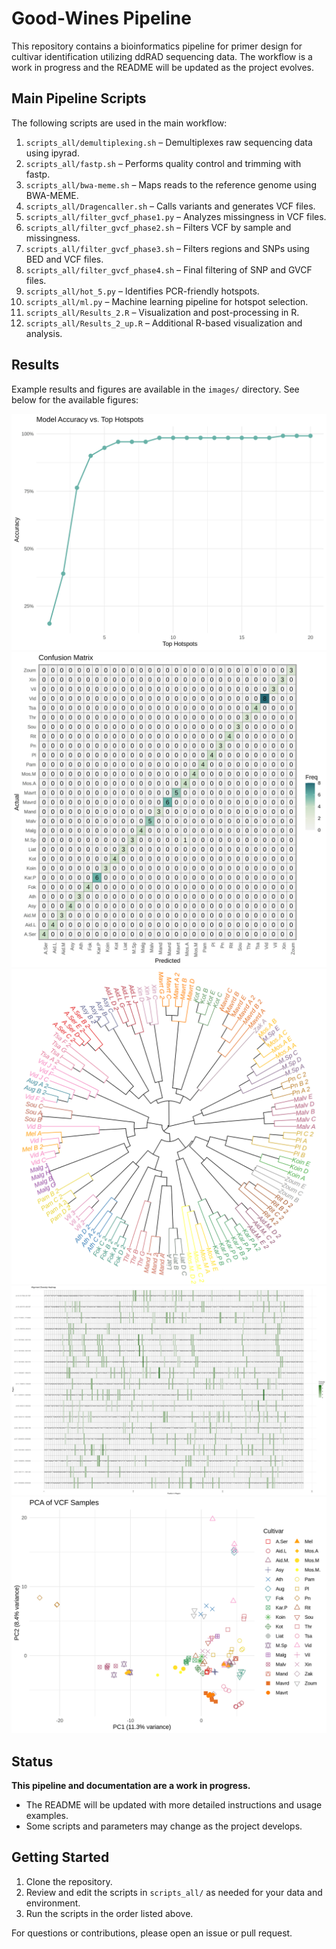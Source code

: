 
# Good-Wines Pipeline

This repository contains a bioinformatics pipeline for primer design for cultivar identification utilizing ddRAD sequencing data. The workflow is a work in progress and the README will be updated as the project evolves.

## Main Pipeline Scripts

The following scripts are used in the main workflow:

1. `scripts_all/demultiplexing.sh` – Demultiplexes raw sequencing data using ipyrad.
2. `scripts_all/fastp.sh` – Performs quality control and trimming with fastp.
3. `scripts_all/bwa-meme.sh` – Maps reads to the reference genome using BWA-MEME.
4. `scripts_all/Dragencaller.sh` – Calls variants and generates VCF files.
5. `scripts_all/filter_gvcf_phase1.py` – Analyzes missingness in VCF files.
6. `scripts_all/filter_gvcf_phase2.sh` – Filters VCF by sample and missingness.
7. `scripts_all/filter_gvcf_phase3.sh` – Filters regions and SNPs using BED and VCF files.
8. `scripts_all/filter_gvcf_phase4.sh` – Final filtering of SNP and GVCF files.
9. `scripts_all/hot_5.py` – Identifies PCR-friendly hotspots.
10. `scripts_all/ml.py` – Machine learning pipeline for hotspot selection.
11. `scripts_all/Results_2.R` – Visualization and post-processing in R.
12. `scripts_all/Results_2_up.R` – Additional R-based visualization and analysis.

## Results

Example results and figures are available in the `images/` directory. See below for the available figures:

![Accuracy Results](images/accuracy_results.png)
![Confusion Matrix](images/confusion_matrix.png)
![Dendrogram](images/dendrogram.png)
![Diversity Heatmap](images/diversity_heatmap-1.png)
![PCA Plot](images/pca_plot.png)

## Status

**This pipeline and documentation are a work in progress.**
- The README will be updated with more detailed instructions and usage examples.
- Some scripts and parameters may change as the project develops.

## Getting Started

1. Clone the repository.
2. Review and edit the scripts in `scripts_all/` as needed for your data and environment.
3. Run the scripts in the order listed above.

For questions or contributions, please open an issue or pull request.
